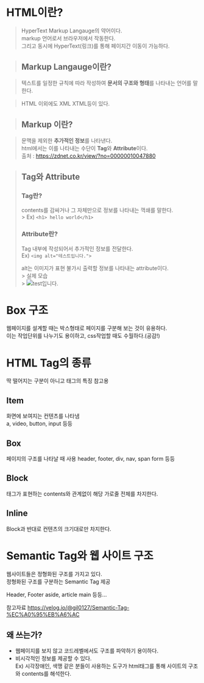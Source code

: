 # HTML이란?

> HyperText Markup Langauge의 약어이다.<br>
> markup 언어로서 브라우저에서 작동한다.<br>
> 그리고 동시에 HyperText(링크)를 통해 페이지간 이동이 가능하다.

> ## Markup Langauge이란?

> 텍스트를 일정한 규칙에 따라 작성하여 **문서의 구조와 형태**를
> 나타내는 언어를 말한다.<br>

> HTML 이외에도 XML XTML등이 있다.

> ## Markup 이란?

> 문맥을 제외한 **추가적인 정보**를 나타낸다.<br>
> html에서는 이를 나타내는 수단이 **Tag**와 **Attribute**이다.<br>
> 출처 : https://zdnet.co.kr/view/?no=00000010047880

> ## Tag와 Attribute
>
> ### Tag란?
>
> contents를 감싸거나 그 자체만으로 정보를 나타내는 꺽쇄를 말한다.<br> >
> Ex) `<h1> hello world</h1>`
>
> ### Attribute란?
>
> Tag 내부에 작성되어서 추가적인 정보를 전달한다.<br>
> Ex) `<img alt="테스트입니다.">` <br>
>
> alt는 이미지가 표현 불가시 출력할 정보를 나타내는 attribute이다.<br> >
> 실제 모습<br> >
> <img Alt="test입니다."  src="test.png">

# Box 구조

웹페이지를 설계할 때는 박스형태로 페이지를 구분해 보는 것이 유용하다.<br>
이는 작업단위를 나누기도 용이하고, css작업할 때도 수월하다.(공감!)

# HTML Tag의 종류

딱 떨어지는 구분이 아니고 태그의 특징 참고용

## Item

화면에 보여지는 컨텐츠를 나타냄<br>
a, video, button, input 등등

## Box

페이지의 구조를 나타날 때 사용
header, footer, div, nav, span form 등등

## Block

태그가 표현하는 contents와 관계없이 해당 가로줄 전체를 차지한다.

## Inline

Block과 반대로 컨텐츠의 크기대로만 차지한다.

# Semantic Tag와 웹 사이트 구조

웹사이트들은 정형화된 구조를 가지고 있다.<br>
정형화된 구조를 구분하는 Semantic Tag 제공

Header, Footer aside, article main 등등...

참고자료 https://velog.io/@gil0127/Semantic-Tag-%EC%A0%95%EB%A6%AC

## 왜 쓰는가?

- 웹페이지를 보지 않고 코드레벨에서도 구조를 파악하기 용이하다.
- 비시각적인 정보를 제공할 수 있다.<br>
  Ex) 시각장애인, 색맹 같은 분들이 사용하는 도구가 html태그를 통해 사이트의 구조와 contents를 해석한다.
